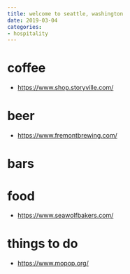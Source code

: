 ```yaml
---
title: welcome to seattle, washington
date: 2019-03-04
categories:
- hospitality
---
```


# coffee
- https://www.shop.storyville.com/

# beer
- https://www.fremontbrewing.com/

# bars

# food
- https://www.seawolfbakers.com/


# things to do
- https://www.mopop.org/
